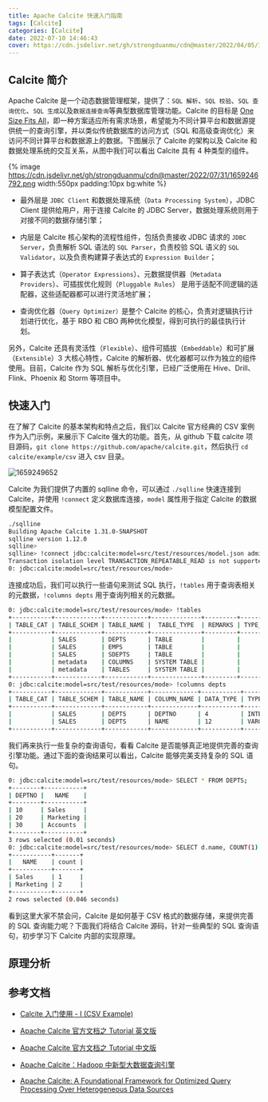 ```yaml
---
title: Apache Calcite 快速入门指南
tags: [Calcite]
categories: [Calcite]
date: 2022-07-10 14:46:43
cover: https://cdn.jsdelivr.net/gh/strongduanmu/cdn@master/2022/04/05/1649126780.jpg
---
```


## Calcite 简介

Apache Calcite 是一个动态数据管理框架，提供了：`SQL 解析`、`SQL 校验`、`SQL 查询优化`、`SQL 生成`以及`数据连接查询`等典型数据库管理功能。Calcite 的目标是 [One Size Fits All](http://www.slideshare.net/julianhyde/apache-calcite-one-planner-fits-all)，即一种方案适应所有需求场景，希望能为不同计算平台和数据源提供统一的查询引擎，并以类似传统数据库的访问方式（SQL 和高级查询优化）来访问不同计算平台和数据源上的数据。下图展示了 Calcite 的架构以及 Calcite 和数据处理系统的交互关系，从图中我们可以看出 Calcite 具有 4 种类型的组件。

{% image https://cdn.jsdelivr.net/gh/strongduanmu/cdn@master/2022/07/31/1659246792.png width:550px padding:10px bg:white %}

* 最外层是 `JDBC Client` 和数据处理系统（`Data Processing System`），JDBC Client 提供给用户，用于连接 Calcite 的 JDBC Server，数据处理系统则用于对接不同的数据存储引擎；

* 内层是 Calcite 核心架构的流程性组件，包括负责接收 JDBC 请求的 `JDBC Server`，负责解析 SQL 语法的 `SQL Parser`，负责校验 SQL 语义的 `SQL Validator`，以及负责构建算子表达式的 `Expression Builder`；

* 算子表达式（`Operator Expressions`）、元数据提供器（`Metadata Providers`）、可插拔优化规则（`Pluggable Rules`） 是用于适配不同逻辑的适配器，这些适配器都可以进行灵活地扩展；

* 查询优化器（`Query Optimizer）`是整个 Calcite 的核心，负责对逻辑执行计划进行优化，基于 RBO 和 CBO 两种优化模型，得到可执行的最佳执行计划。

另外，Calcite 还具有灵活性（`Flexible`）、组件可插拔（`Embeddable`）和可扩展（`Extensible`）3 大核心特性，Calcite 的解析器、优化器都可以作为独立的组件使用。目前，Calcite 作为 SQL 解析与优化引擎，已经广泛使用在 Hive、Drill、Flink、Phoenix 和 Storm 等项目中。

## 快速入门

在了解了 Calcite 的基本架构和特点之后，我们以 Calcite 官方经典的 CSV 案例作为入门示例，来展示下 Calcite 强大的功能。首先，从 github 下载 calcite 项目源码，`git clone https://github.com/apache/calcite.git`，然后执行 `cd calcite/example/csv` 进入 csv 目录。

![1659249652](https://cdn.jsdelivr.net/gh/strongduanmu/cdn@master/2022/07/31/1659249652.png)

Calcite 为我们提供了内置的 sqlline 命令，可以通过 `./sqlline` 快速连接到 Calcite，并使用 `!connect` 定义数据库连接，`model` 属性用于指定 Calcite 的数据模型配置文件。

```bash
./sqlline 
Building Apache Calcite 1.31.0-SNAPSHOT
sqlline version 1.12.0
sqlline> 
sqlline> !connect jdbc:calcite:model=src/test/resources/model.json admin admin
Transaction isolation level TRANSACTION_REPEATABLE_READ is not supported. Default (TRANSACTION_NONE) will be used instead.
0: jdbc:calcite:model=src/test/resources/mode> 
```

连接成功后，我们可以执行一些语句来测试 SQL 执行，`!tables` 用于查询表相关的元数据，`!columns depts` 用于查询列相关的元数据。

```bash
0: jdbc:calcite:model=src/test/resources/mode> !tables
+-----------+-------------+------------+--------------+---------+----------+------------+-----------+---------------------------+----------------+
| TABLE_CAT | TABLE_SCHEM | TABLE_NAME |  TABLE_TYPE  | REMARKS | TYPE_CAT | TYPE_SCHEM | TYPE_NAME | SELF_REFERENCING_COL_NAME | REF_GENERATION |
+-----------+-------------+------------+--------------+---------+----------+------------+-----------+---------------------------+----------------+
|           | SALES       | DEPTS      | TABLE        |         |          |            |           |                           |                |
|           | SALES       | EMPS       | TABLE        |         |          |            |           |                           |                |
|           | SALES       | SDEPTS     | TABLE        |         |          |            |           |                           |                |
|           | metadata    | COLUMNS    | SYSTEM TABLE |         |          |            |           |                           |                |
|           | metadata    | TABLES     | SYSTEM TABLE |         |          |            |           |                           |                |
+-----------+-------------+------------+--------------+---------+----------+------------+-----------+---------------------------+----------------+
0: jdbc:calcite:model=src/test/resources/mode> !columns depts
+-----------+-------------+------------+-------------+-----------+-----------+-------------+---------------+----------------+----------------+----------+---------+------------+---------------+------------------+-------------------+--------------+
| TABLE_CAT | TABLE_SCHEM | TABLE_NAME | COLUMN_NAME | DATA_TYPE | TYPE_NAME | COLUMN_SIZE | BUFFER_LENGTH | DECIMAL_DIGITS | NUM_PREC_RADIX | NULLABLE | REMARKS | COLUMN_DEF | SQL_DATA_TYPE | SQL_DATETIME_SUB | CHAR_OCTET_LENGTH | ORDINAL_POSI |
+-----------+-------------+------------+-------------+-----------+-----------+-------------+---------------+----------------+----------------+----------+---------+------------+---------------+------------------+-------------------+--------------+
|           | SALES       | DEPTS      | DEPTNO      | 4         | INTEGER   | -1          | null          | null           | 10             | 1        |         |            | null          | null             | -1                | 1            |
|           | SALES       | DEPTS      | NAME        | 12        | VARCHAR   | -1          | null          | null           | 10             | 1        |         |            | null          | null             | -1                | 2            |
+-----------+-------------+------------+-------------+-----------+-----------+-------------+---------------+----------------+----------------+----------+---------+------------+---------------+------------------+-------------------+--------------+
```

我们再来执行一些复杂的查询语句，看看 Calcite 是否能够真正地提供完善的查询引擎功能。通过下面的查询结果可以看出，Calcite 能够完美支持复杂的 SQL 语句。

```bash
0: jdbc:calcite:model=src/test/resources/mode> SELECT * FROM DEPTS;
+--------+-----------+
| DEPTNO |   NAME    |
+--------+-----------+
| 10     | Sales     |
| 20     | Marketing |
| 30     | Accounts  |
+--------+-----------+
3 rows selected (0.01 seconds)
0: jdbc:calcite:model=src/test/resources/mode> SELECT d.name, COUNT(1) AS "count" FROM DEPTS d INNER JOIN EMPS e ON d.deptno = e.deptno GROUP BY d.name;
+-----------+-------+
|   NAME    | count |
+-----------+-------+
| Sales     | 1     |
| Marketing | 2     |
+-----------+-------+
2 rows selected (0.046 seconds)
```

看到这里大家不禁会问，Calcite 是如何基于 CSV 格式的数据存储，来提供完善的 SQL 查询能力呢？下面我们将结合 Calcite 源码，针对一些典型的 SQL 查询语句，初步学习下 Calcite 内部的实现原理。

## 原理分析



## 参考文档

* [Calcite 入门使用 - I (CSV Example)](https://zhuanlan.zhihu.com/p/53725382)

* [Apache Calcite 官方文档之 Tutorial 英文版](https://calcite.apache.org/docs/tutorial.html)

* [Apache Calcite 官方文档之 Tutorial 中文版](https://strongduanmu.com/wiki/calcite/tutorial.html)

* [Apache Calcite：Hadoop 中新型大数据查询引擎](https://www.infoq.cn/article/new-big-data-hadoop-query-engine-apache-calcite)

* [Apache Calcite: A Foundational Framework for Optimized Query Processing Over Heterogeneous Data Sources](https://arxiv.org/pdf/1802.10233.pdf)
